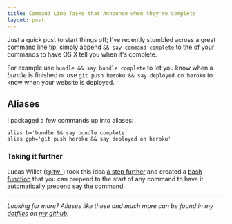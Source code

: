 ```yaml
---
title: Command Line Tasks that Announce when they're Complete
layout: post
---
```


Just a quick post to start things off; I've recently stumbled across a great command line tip, simply append `&& say command complete` to the of your commands to have OS X tell you when it's complete.

For example use `bundle && say bundle complete` to let you know when a _bundle_ is finished or use `git push heroku && say deployed on heroku` to know when your website is deployed.

## Aliases

I packaged a few commands up into aliases:

    alias b='bundle && say bundle complete'
    alias gph='git push heroku && say deployed on heroku'

### Taking it further

Lucas Willet ([@ltw_](http://twitter.com/ltw_)) took this idea [a step further](http://til.developingego.com/post/5326426892/a-function-to-automate-say) and created a [bash function](https://github.com/ltw/oh-my-zsh/commit/5ae46606d964619b987b4a51b68cc82ee7a9db1d) that you can prepend to the start of any command to have it automatically prepend say the command.

___

_Looking for more? Aliases like these and much more can be found in my [dotfiles](https://github.com/twe4ked/dotfiles) on [my github](https://github.com/twe4ked)._
